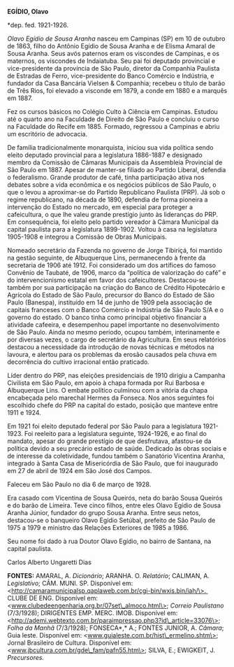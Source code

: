 **EGÍDIO, Olavo**

\*dep. fed. 1921-1926.

*Olavo Egídio de Sousa Aranha* nasceu em Campinas (SP) em 10 de outubro
de 1863, filho do Antônio Egídio de Sousa Aranha e de Elisma Amaral de
Sousa Aranha. Seus avós paternos eram os viscondes de Campinas, e os
maternos, os viscondes de Indaiatuba. Seu pai foi deputado provincial e
vice-presidente da província de São Paulo, diretor da Companhia Paulista
de Estradas de Ferro, vice-presidente do Banco Comércio e Indústria, e
fundador da Casa Bancária Vielsen & Companhia; recebeu o título de barão
de Três Rios, foi elevado a visconde em 1879, a conde em 1880 e a
marquês em 1887.

Fez os cursos básicos no Colégio Culto à Ciência em Campinas. Estudou
até o quarto ano na Faculdade de Direito de São Paulo e concluiu o curso
na Faculdade do Recife em 1885. Formado, regressou a Campinas e abriu um
escritório de advocacia.

De família tradicionalmente monarquista, iniciou sua vida política sendo
eleito deputado provincial para a legislatura 1886-1887 e designado
membro da Comissão de Câmaras Municipais da Assembleia Provincial de São
Paulo em 1887. Apesar de manter-se filiado ao Partido Liberal, defendia
o federalismo. Grande produtor de café, tinha participação ativa nos
debates sobre a vida econômica e os negócios públicos de São Paulo, o
que o levou a aproximar-se do Partido Republicano Paulista (PRP). Já sob
o regime republicano, na década de 1890, defendia de forma pioneira a
intervenção do Estado no mercado, em especial para proteger a
cafeicultura, o que lhe valeu grande prestígio junto às lideranças do
PRP. Em consequência, foi eleito pelo partido vereador à Câmara
Municipal da capital paulista para a legislatura 1899-1902. Voltou à
casa na legislatura 1905-1908 e integrou a Comissão de Obras Municipais.

Nomeado secretário da Fazenda no governo de Jorge Tibiriçá, foi mantido
na gestão seguinte, de Albuquerque Lins, permanecendo à frente da
secretaria de 1906 até 1912. Foi considerado um dos artífices do famoso
Convênio de Taubaté, de 1906, marco da “política de valorização do café”
e do intervencionismo estatal em favor dos cafeicultores. Destacou-se
também por sua participação na criação do Banco de Crédito Hipotecário e
Agrícola do Estado de São Paulo, precursor do Banco do Estado de São
Paulo (Banespa), instituído em 14 de junho de 1909 pela associação de
capitais franceses com o Banco Comércio e Indústria de São Paulo S/A e o
governo do estado. O banco tinha como principal objetivo financiar a
atividade cafeeira, e desempenhou papel importante no desenvolvimento de
São Paulo. Ainda no mesmo período, ocupou também, interinamente e por
diversas vezes, o cargo de secretário da Agricultura. Em seus relatórios
destacou a necessidade da introdução de novas técnicas e métodos na
lavoura, e alertou para os problemas da erosão causados pela chuva em
decorrência do cultivo irracional então praticado.

Líder dentro do PRP, nas eleições presidenciais de 1910 dirigiu a
Campanha Civilista em São Paulo, em apoio à chapa formada por Rui
Barbosa e Albuquerque Lins. O embate político culminou com a vitória da
chapa encabeçada pelo marechal Hermes da Fonseca. Nos anos seguintes foi
escolhido chefe do PRP na capital do estado, posição que manteve entre
1911 e 1924.

Em 1921 foi eleito deputado federal por São Paulo para a legislatura
1921-1923. Foi reeleito para a legislatura seguinte, 1924-1926, e ao
final do mandato, apesar do grande prestígio de que desfrutava,
afastou-se da política devido a seu precário estado de saúde. Dedicado
às obras sociais e de interesse da coletividade, fundou também o
Sanatório Vicentina Aranha, integrado à Santa Casa de Misericórdia de
São Paulo, que foi inaugurado em 27 de abril de 1924 em São José dos
Campos.

Faleceu em São Paulo no dia 6 de março de 1928.

Era casado com Vicentina de Sousa Queirós, neta do barão Sousa Queirós e
do barão de Limeira. Teve cinco filhos, entre eles Olavo Egídio de Sousa
Aranha Júnior, fundador do grupo Sousa Aranha. Entre seus netos,
destacou-se o banqueiro Olavo Egídio Setúbal, prefeito de São Paulo de
1975 a 1979 e ministro das Relações Exteriores de 1985 a 1986.

Seu nome foi dado à rua Doutor Olavo Egídio, no bairro de Santana, na
capital paulista.

Carlos Alberto Ungaretti Dias

**FONTES:** AMARAL, A. *Dicionário*; ARANHA. O. *Relatório*; CALIMAN, A.
*Legislativo*; CÂM. MUNI. SP. Disponível em:
\<http://camaramunicipalsp.qaplaweb.com.br/cgi-bin/wxis.bin/iah/\>. 
CLUBE DE ENG. Disponível em:
\<www.clubedeengenharia.org.br/07set\_almoco.html\>; *Correio
Paulistano* (7/3/1928); DIRIGENTES EMP. MERC. IMOB. Disponível em:
\<http://ademi.webtexto.com.br/paraimpressao.php3?id\_article=33076\>;
*Folha da Manhã* (7/3/1928); FONSECA*,* A.; FONTES JUNIOR, A. *Câmara*;
Guia leste. Disponível em: \<www.guialeste.com.br/hist\_ermelino.shtm\>;
Jornal Brasileiro de Cultura. Disponível em:
\<www.jbcultura.com.br/gde\_fam/pafn55.htm\>; SILVA, E.; EWIGKEIT, J.
*Precursores.*
